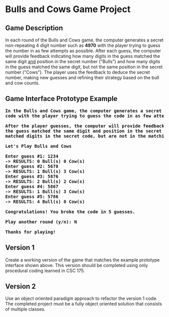 # Bulls and Cows Game Project

## Game Description
In each round of the Bulls and Cows game, the computer generates a secret non-repeating 4 digit
number such as **4970** with the player trying to guess the number in as few attempts as possible. 
After each guess, the computer will provide feedback indicating how many digits in the
guess matched the same digit <u>and</u> position in the secret number ("Bulls") and how many digits 
in the guess matched the same digit, but not the same position in the secret number ("Cows"). 
The player uses the feedback to deduce the secret number, making new guesses and refining their 
strategy based on the bull and cow counts.

## Game Interface Prototype Example
<pre><b>In the Bulls and Cows game, the computer generates a secret non-repeating 4 digit
code with the player trying to guess the code in as few attempts as possible.

After the player guesses, the computer will provide feedback indicating how many digits in
the guess matched the same digit and position in the secret code ('Bulls') and how many digits
matched digits in the secret code, but are not in the matching position ('Cows'). 

Let's Play Bulls and Cows

Enter guess #1: 1234
-> RESULTS: 0 Bull(s) 0 Cow(s)
Enter guess #2: 5678
-> RESULTS: 1 Bull(s) 3 Cow(s)
Enter guess #3: 5876
-> RESULTS: 2 Bull(s) 2 Cow(s)
Enter guess #4: 5867
-> RESULTS: 1 Bull(s) 3 Cow(s)
Enter guess #5: 5786
-> RESULTS: 4 Bull(s) 0 Cow(s)

Congratulations! You broke the code in 5 guesses.

Play another round (y/n): N

Thanks for playing!
</b></pre>

## Version 1
Create a working version of the game that matches the example prototype interface shown above. This version should be completed using only procedural coding learned in CSC 175.

## Version 2
Use an object oriented paradigm approach to refactor the version 1 code. The completed project must be a fully object oriented solution that consists of multiple classes.



